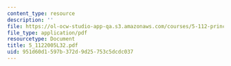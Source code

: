 ```yaml
---
content_type: resource
description: ''
file: https://ol-ocw-studio-app-qa.s3.amazonaws.com/courses/5-112-principles-of-chemical-science-fall-2005/951d60d1597b372d9d25753c5dcdc037_5_1122005L32.pdf
file_type: application/pdf
resourcetype: Document
title: 5_1122005L32.pdf
uid: 951d60d1-597b-372d-9d25-753c5dcdc037
---
```

